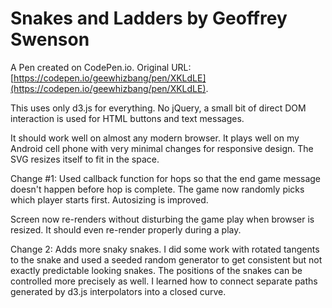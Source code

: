 # Snakes and Ladders by Geoffrey Swenson

A Pen created on CodePen.io. Original URL: [https://codepen.io/geewhizbang/pen/XKLdLE](https://codepen.io/geewhizbang/pen/XKLdLE).

This uses only d3.js for everything. No jQuery, a small bit of direct DOM interaction is used for HTML buttons and text messages.

It should work well on almost any modern browser. It plays well on my Android cell phone with very minimal changes for responsive design. The SVG resizes itself to fit in the space.

Change #1: Used callback function for hops so that the end game message doesn't happen before hop is complete. The game now randomly picks which player starts first. Autosizing is improved.

Screen now  re-renders without disturbing the game play when browser is resized. It should even re-render properly during a play.

Change 2: Adds more snaky snakes. I did some work with rotated tangents to the snake and used a seeded random generator to get consistent but not exactly predictable looking snakes. The positions of the snakes can be controlled more precisely as well. I learned how to connect separate paths generated by d3.js interpolators into a closed curve.